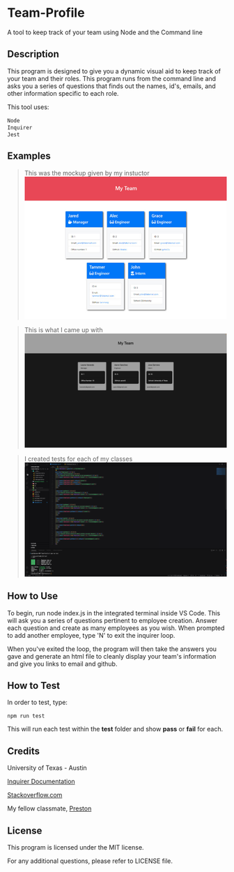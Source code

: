 # Team-Profile
A tool to keep track of your team using Node and the Command line

## Description

This program is designed to give you a dynamic visual aid to keep track of your team and their roles. 
This program runs from the command line and asks you a series of questions that finds out the names, 
id's, emails, and other information specific to each role.

This tool uses:

    Node
    Inquirer
    Jest

## Examples

>This was the mockup given by my instuctor
![class mockup](./Develop-Criteria/Assets/10-object-oriented-programming-homework-demo.png)

>This is what I came up with
![my version](./Develop-Criteria/Assets/my-website.png)

>I created tests for each of my classes
![tests being run](./Develop-Criteria/Assets/class-tests.png)

## How to Use

To begin, run node index.js in the integrated terminal inside VS Code. This will ask you a series of
questions pertinent to employee creation. Answer each question and create as many employees as you wish.
When prompted to add another employee, type 'N' to exit the inquirer loop.

When you've exited the loop, the program will then take the answers you gave and generate an html file
to cleanly display your team's information and give you links to email and github.

## How to Test

In order to test, type:

    npm run test

This will run each test within the __test__ folder and show __pass__ or __fail__ for each.

## Credits

University of Texas - Austin

[Inquirer Documentation](https://www.npmjs.com/package/inquirer)

[Stackoverflow.com](https://stackoverflow.com)

My fellow classmate, [Preston](https://github.com/chewy441014)

## License

This program is licensed under the MIT license.

For any additional questions, please refer to LICENSE file.